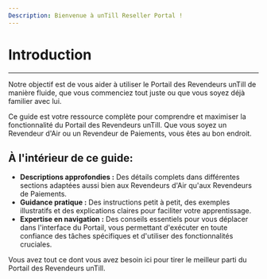 ```yaml
---
Description: Bienvenue à unTill Reseller Portal !
---
```


# Introduction

***

Notre objectif est de vous aider à utiliser le Portail des Revendeurs unTill de manière fluide, que vous commenciez tout juste ou que vous soyez déjà familier avec lui.

Ce guide est votre ressource complète pour comprendre et maximiser la fonctionnalité du Portail des Revendeurs unTill. Que vous soyez un Revendeur d'Air ou un Revendeur de Paiements, vous êtes au bon endroit.

## À l'intérieur de ce guide:

* **Descriptions approfondies :** Des détails complets dans différentes sections adaptées aussi bien aux Revendeurs d'Air qu'aux Revendeurs de Paiements.
* **Guidance pratique :** Des instructions petit à petit, des exemples illustratifs et des explications claires pour faciliter votre apprentissage.&#x20;
* **Expertise en navigation :** Des conseils essentiels pour vous déplacer dans l'interface du Portail, vous permettant d'exécuter en toute confiance des tâches spécifiques et d'utiliser des fonctionnalités cruciales.

Vous avez tout ce dont vous avez besoin ici pour tirer le meilleur parti du Portail des Revendeurs unTill.
